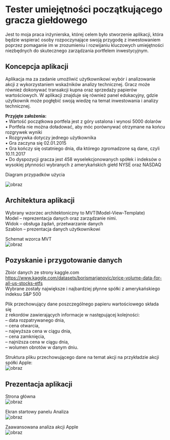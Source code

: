 # Tester umiejętności początkującego gracza giełdowego 

Jest to moja praca inżynierska, której celem było stworzenie aplikacji, która będzie wspierać osoby rozpoczynające swoją przygodę z inwestowaniem poprzez pomaganie im w zrozumieniu i rozwijaniu kluczowych umiejętności niezbędnych do skutecznego zarządzania portfelem inwestycyjnym.

## Koncepcja aplikacji
Aplikacja ma za zadanie umożliwić użytkownikowi wybór i analizowanie akcji 
z wykorzystaniem wskaźników analizy technicznej. Gracz może również dokonywać 
transakcji kupna oraz sprzedaży papierów wartościowych. W aplikacji znajduje się 
również panel edukacyjny, gdzie użytkownik może pogłębić swoją wiedzę na temat 
inwestowania i analizy technicznej.

**Przyjęte założenia:**</br>
• Wartość początkowa portfela jest z góry ustalona i wynosi 5000 dolarów</br>
• Portfela nie można doładować, aby móc porównywać otrzymane na końcu rozgrywek wyniki</br>
• Rozgrywka dotyczy jednego użytkownika</br>
• Gra zaczyna się 02.01.2015</br>
• Gra kończy się ostatniego dnia, dla którego zgromadzone są dane, czyli 10.11.2017</br>
• Do dyspozycji gracza jest 458 wyselekcjonowanych spółek i indeksów o wysokiej płynności wybranych z amerykańskich giełd NYSE oraz NASDAQ

Diagram przypadków użycia</br>

![obraz](https://github.com/user-attachments/assets/3866d235-0725-4d6f-911b-4e9a17c2b073)</br>

## Architektura aplikacji</br>
Wybrany wzorzec architektoniczny to MVT(Model-View-Template)</br>
Model – reprezentacja danych oraz zarządzanie nimi.</br>
Widok – obsługa żądań, przetwarzanie danych</br>
Szablon – prezentacja danych użytkownikowi</br>

Schemat wzorca MVT</br>
![obraz](https://github.com/user-attachments/assets/600a228c-3a68-4a08-a0d8-d267f5cbd817)

## Pozyskanie i przygotowanie danych</br>
Zbiór danych ze strony kaggle.com</br>
https://www.kaggle.com/datasets/borismarjanovic/price-volume-data-for-all-us-stocks-etfs</br>
Wybrane zostały największe i najbardziej płynne spółki z amerykańskiego indeksu S&P 500</br>

Plik przechowujący dane poszczególnego papieru wartościowego składa się </br>
z rekordów zawierających informacje w następującej kolejności:</br>
– data rozpatrywanego dnia,</br>
– cena otwarcia,</br>
– najwyższa cena w ciągu dnia,</br>
– cena zamknięcia,</br>
– najniższa cena w ciągu dnia,</br>
– wolumen obrotów w danym dniu.</br>

Struktura pliku przechowującego dane na temat akcji na przykładzie akcji spółki Apple:</br>
![obraz](https://github.com/user-attachments/assets/cccab054-38d1-4f5a-b7b8-24531e127f24)

## Prezentacja aplikacji</br>

Strona główna</br>
![obraz](https://github.com/user-attachments/assets/a499a9fb-e1a9-4bf5-b819-699cd2480523)

Ekran startowy panelu Analiza</br>
![obraz](https://github.com/user-attachments/assets/0c94f62a-d8d0-44b7-a9ac-111f3078f4b6)

Zaawansowana analiza akcji Apple</br>
![obraz](https://github.com/user-attachments/assets/1121abc5-4200-40d3-9533-14b2234df6b4)

